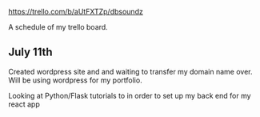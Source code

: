 https://trello.com/b/aUtFXTZp/dbsoundz 

A schedule of my trello board. 

## July 11th  
Created wordpress site and and waiting to transfer my domain name over.  Will be using 
wordpress for my portfolio.

Looking at Python/Flask tutorials to in order to set up my back end for my react app

